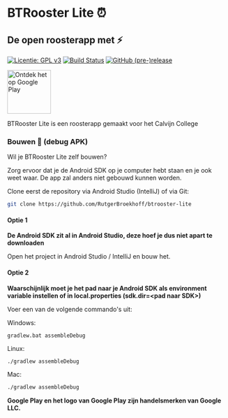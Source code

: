 # BTRooster Lite :alarm_clock:
## De open roosterapp met :zap: 

[![Licentie: GPL v3](https://img.shields.io/badge/License-GPL%20v3-blue.svg)](https://www.gnu.org/licenses/gpl-3.0)
[![Build Status](https://travis-ci.org/RutgerBroekhoff/btrooster-lite.svg?branch=master)](https://travis-ci.org/RutgerBroekhoff/btrooster-lite)
[![GitHub (pre-)release](https://img.shields.io/github/release/RutgerBroekhoff/btrooster-lite/all.svg)](https://github.com/RutgerBroekhoff/btrooster-lite/releases/latest)

<a href='https://play.google.com/store/apps/details?id=nl.viasalix.btroosterlite&pcampaignid=MKT-Other-global-all-co-prtnr-py-PartBadge-Mar2515-1'>
  <img alt='Ontdek het op Google Play' src='https://play.google.com/intl/en_us/badges/images/generic/nl_badge_web_generic.png' height='100'/>
</a>

BTRooster Lite is een roosterapp gemaakt voor het Calvijn College

### Bouwen :hammer: (debug APK)
Wil je BTRooster Lite zelf bouwen?

Zorg ervoor dat je de Android SDK op je computer hebt staan en je ook weet waar.
De app zal anders niet gebouwd kunnen worden.

Clone eerst de repository via Android Studio (IntelliJ) of via Git:

```bash
git clone https://github.com/RutgerBroekhoff/btrooster-lite
```

#### Optie 1
__De Android SDK zit al in Android Studio, deze hoef je dus niet apart te downloaden__

Open het project in Android Studio / IntelliJ en bouw het.

#### Optie 2
__Waarschijnlijk moet je het pad naar je Android SDK als environment variable instellen of in local.properties (sdk.dir=\<pad naar SDK>)__

Voer een van de volgende commando's uit:

Windows:
```
gradlew.bat assembleDebug
```

Linux:
```bash
./gradlew assembleDebug
```

Mac:
```sh
./gradlew assembleDebug
```

__Google Play en het logo van Google Play zijn handelsmerken van Google LLC.__
